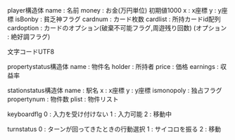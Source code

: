 player構造体
name : 名前
money : お金(万円単位) 初期値1000
x : x座標
y : y座標
isBonby : 貧乏神フラグ
cardnum : カード枚数
cardlist : 所持カードid配列
cardoption : カードのオプション(破棄不可能フラグ,周遊残り回数)
(オプション : 絶好調フラグ)

文字コードUTF8

propertystatus構造体
name : 物件名
holder : 所持者
price : 価格
earnings : 収益率


stationstatus構造体
name : 駅名
x : x座標
y : y座標
ismonopoly : 独占フラグ
propertynum : 物件数
plist : 物件リスト

keyboardflg
0 : 入力を受け付けない
1 : 入力可能
2 : 移動中 

turnstatus
0 : ターンが回ってきたときの行動選択
1 : サイコロを振る
2 : 移動
